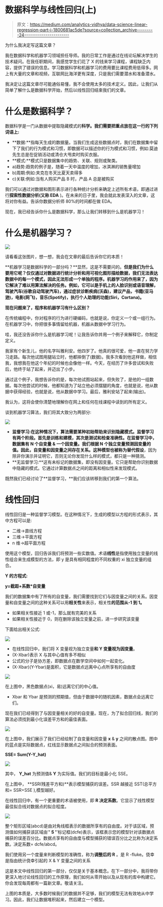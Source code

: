 # 数据科学与线性回归(上)

> 原文：<https://medium.com/analytics-vidhya/data-science-linear-regression-part-i-1800681ac5de?source=collection_archive---------24----------------------->

为什么我决定写这篇文章？

我在数据科学和机器学习领域担任导师。我的日常工作是通过在线论坛解决学生的技术疑问。在我任职期间，我感觉学生们花了 X 的钱来学习课程，课程缺乏内容，提供了错误的信息。学习数据科学和机器学习的费用要比课程费用低得多。网上有大量的文章和视频，互联网比海洋更有深度，只是我们需要潜水和准备潜水。

我决定让这篇文章尽可能通俗易懂，我不会使用太多的技术定义。因此，让我们从简单了解什么是数据科学开始，然后以线性回归结束我们的文章。

# **什么是数据科学？**

数据科学是一门从数据中提取隐藏模式的**科学。我们需要把重点放在这一行的下列词语上:**

*   **数据:**指每天生成的数据量。当我们生成这些数据点时，我们在数据集中留下了我们的行为模式和习惯，即数据可以描述你的行为模式和习惯，例如:莫迪先生总是在促销活动或清仓大甩卖时购买衣服。
*   **模式:**模式只是数据集中的趋势、关联、规则或聚类。
*   a)趋势:趋势的例子是，随着一天中温度的增加，冰淇淋的销售量增加
*   b)周期:例如:夹克在冬天比夏天卖得多
*   c)关联:例如:当有人购买产品 B 时，产品 A 总是被购买

我们可以通过对数据和图形表示进行各种统计分析来确定上述所有术语，即通过进行**探索性数据分析(又称 EDA** )。在未来的日子里，我会就此发表深入的文章，这将对你有益。告诉你数据分析师 80%的时间都在做 EDA。

现在，我已经告诉你什么是数据科学，那么让我们转移到什么是机器学习！

# **什么是机器学习？**

![](img/11f26e69226ce872d077531079e39a23.png)

请看看这张图片，想一想，我会在文章的最后告诉你它的本质！

**机器学习是数据科学的一部分吗？**显然，这是不需要问的。**但是我们为什么要用它呢？仅仅通过对数据进行统计分析和用可视化图形描绘数据，我们无法表达数据中的每一个模式，因此无法形成一个单独的程序。机器学习的作用来了，因为它解决了难以用算法解决的任务。例如，它可以是手机上的人脸识别或语音理解，驾驶汽车(谷歌自动驾驶汽车)，通过症状诊断疾病(沃森)，建议产品，书籍(亚马逊)，电影(网飞)，音乐(Spotify)，执行个人助理的功能(Siri，Cortana)。**

**现在问题来了，程序和机器学习有什么区别？**

在传统编程中，你对程序的行为进行硬编码，也就是说，你定义一个或一组行为。在机器学习中，你把很多事情留给机器，机器从数据中学习行为。

哇，我还没告诉你什么是机器学习呢！让我告诉你并用一个例子来解释它，你制定定义。

我家有个新生儿，他的名字叫雅利安。他四岁了。他真的很可爱，他一直在努力学习走路。每次他试图用腿站立时，他都摔倒了(数据)。我多次看到他这样做，相信我，我想我在他这个年纪的时候也会像他一样。今天，在经历了许多尝试和失败后，他终于站了起来，并迈出了小步。

通过这个例子，我想告诉你的是，每次他试图站起来，但失败了，是他的一组数据。每次他尝试的时候，他都知道为了站立他必须摆腿的角度，也就是说，他从数据中获得经验，也就是说，他从数据中学习。最后，雅利安站了起来(输出)。

我认为，这将会使你清楚地理解你在网上和任何在线课程中读到的所有定义。

谈到机器学习算法，我们将其大致分为两部分:

![](img/53c190163caa094106819424ae9eb4b6.png)

*   **监督学习:**在这种情况下，算法需要某种初始帮助来识别隐藏模式。监督学习有两个阶段。首先是训练和建模，其次是测试和检查准确性。在监督学习中，数据集有 **N 个自变量** & **一个因变量**。我们根据 **N 个独立变量**预测因变量的值。因此，自变量和因变量之间存在关系。这种模型也被称为**替代假设**，因为除非你演示并证明它，否则无论你发现什么样的模式，都只是一种猜测。
*   **无监督学习:**这有未标记的数据集，即没有因变量。它只是帮助你识别数据中隐藏的模式。它通过计算数据点之间的距离和相似性来发现模式。

既然我们已经讨论了**监督学习，**我们应该转移到我们的第一个算法。

# **线性回归**

线性回归是一种监督学习模型。在这种情况下，生成的模型以方程的形式表示，其中方程可以是:

*   二维->直线方程
*   三维->平面方程
*   n 维->超平面方程

使用这个模型，回归告诉我们将预测一些实数值。术语**线性**是指使用独立变量的线性组合来生成模型的方法，即 y 是具有相同程度的不同权重的 xi 独立变量的组合。

**Y 的方程式:**

**y=截距+系数*自变量**

我们的数据集中有了所有的自变量，我们需要找到它们与因变量之间的关系。因变量和自变量之间的这种关系可以用**相关性**来表示，相关性**的范围从-1 到 1。**

*   如果相关性接近 1 或-1，那么就有完美的关系
*   如果相关性接近于 0，则在删除该独立变量之前，进一步研究该变量

下面给出相关公式:

![](img/65fe453be778027da8f0c54a3cbe2571.png)

*   在线性回归中，我们将 X 变量视为独立变量**和 Y 变量视为因变量**。
*   (X-Xbar)表示 X 与其中心值有多不相似
*   公式的分子是协方差，即数据点在数学空间中如何一起变化。
*   (X-Xbar)(Y-Ybar)是面积，它是数据点远离中心点所享有的自由度

![](img/2fb69fb5b392ed0068c927065c45a444.png)

在上图中，黑色数据点(xi，易)远离它们的中心值。

*   Xbar 和 Ybar 是预测的预期值，但由于数据中的随机因素，数据点会远离它们。

现在我们已经得到了与因变量相关的好的自变量。现在，为了拟合回归线，我们的算法必须找到最小化误差平方和的最佳表面。

![](img/7f8a2966cb3549675bc80ae72fb3b1ff.png)

在上图中，我们展示了我们已经绘制了自变量和因变量 **x** & **y** 之间的散点图。图中的蓝点是实际数据点，红线显示数据点之间拟合的预测表面。

**SSE= Sum(Y-Y_hat)**

![](img/7f7cd2f063328f75e98410ad0a9dc36b.png)

其中， **Y_hat** 为预测值& **Y** 为实际值。我们的目标是最小化 SSE。

在上图中， **SSR(残差平方和)**表示模型捕获的误差。SSR 越接近 SST(总平方和= SSR+SSE ),模型越好。

在线性回归中，有一个更重要的术语被使用，即 **R 决定系数**。它显示了线性模型最佳拟合线对数据点的拟合程度。

![](img/323d304486c8a4b962afb502574f1bf6.png)

整个矩形区域(abcd)是由对角线框表示的数据所享有的自由度。对于该区域，预测值如何捕获该区域由'**' S '**'标记框(dcfe)表示，该框表示您的模型针对该数据点捕获的误差百分比。数据点享有的自由度与模型捕获的错误百分比之比称为决定系数。决定系数= dcfe/abcd。

我们使用另一个度量来判断模型的准确性，称为**调整后的 R** 。是 R -fluke。侥幸是指由统计侥幸引起的 X & Y 变量之间的关系

这是本文中线性回归的第一部分，仅仅是关于基本概念。在下一部分中，我将带你更深入地讨论线性回归的工作原理，我们如何从零开始以及从现有的库中构建它。你会发现每周都有一篇新文章。敬请关注。

上图的本质是，大多数时候我们的数据并不足够，我们的模型无法有效地从中学习。因此，我们让数据堆积起来，然后建立一个模型。